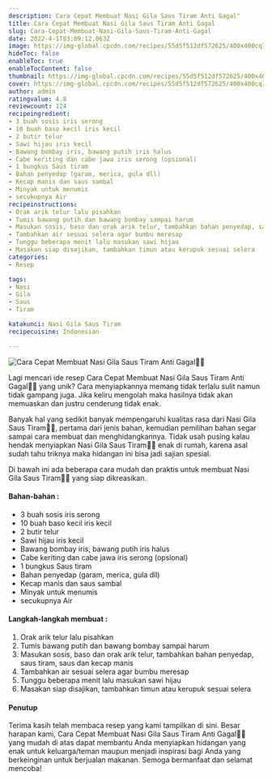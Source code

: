 ```yaml
---
description: Cara Cepat Membuat Nasi Gila Saus Tiram Anti Gagal"
title: Cara Cepat Membuat Nasi Gila Saus Tiram Anti Gagal
slug: Cara-Cepat-Membuat-Nasi-Gila-Saus-Tiram-Anti-Gagal
date: 2022-4-1T03:09:12.063Z
image: https://img-global.cpcdn.com/recipes/55d5f512df572625/400x400cq70/photo.jpg
hideToc: false
enableToc: true
enableTocContent: false
thumbnail: https://img-global.cpcdn.com/recipes/55d5f512df572625/400x400cq70/photo.jpg
cover: https://img-global.cpcdn.com/recipes/55d5f512df572625/400x400cq70/photo.jpg
author: admin
ratingvalue: 4.8
reviewcount: 124
recipeingredient:
- 3 buah sosis iris serong
- 10 buah baso kecil iris kecil
- 2 butir telur
- Sawi hijau iris kecil
- Bawang bombay iris, bawang putih iris halus
- Cabe keriting dan cabe jawa iris serong (opsional)
- 1 bungkus Saus tiram
- Bahan penyedap (garam, merica, gula dll)
- Kecap manis dan saus sambal
- Minyak untuk menumis
- secukupnya Air
recipeinstructions:
- Orak arik telur lalu pisahkan
- Tumis bawang putih dan bawang bombay sampai harum
- Masukan sosis, baso dan orak arik telur, tambahkan bahan penyedap, saus tiram, saus dan kecap manis
- Tambahkan air sesuai selera agar bumbu meresap
- Tunggu beberapa menit lalu masukan sawi hijau
- Masakan siap disajikan, tambahkan timun atau kerupuk sesuai selera
categories:
- Resep

tags:
- Nasi
- Gila
- Saus
- Tiram

katakunci: Nasi Gila Saus Tiram
recipecuisine: Indonesian

---
```


![Cara Cepat Membuat Nasi Gila Saus Tiram Anti Gagal👩‍🍳](https://img-global.cpcdn.com/recipes/55d5f512df572625/400x400cq70/photo.jpg)

Lagi mencari ide resep Cara Cepat Membuat Nasi Gila Saus Tiram Anti Gagal👩‍🍳 yang unik? Cara menyiapkannya memang tidak terlalu sulit namun tidak gampang juga. Jika keliru mengolah maka hasilnya tidak akan memuaskan dan justru cenderung tidak enak.

Banyak hal yang sedikit banyak mempengaruhi kualitas rasa dari Nasi Gila Saus Tiram👩‍🍳, pertama dari jenis bahan, kemudian pemilihan bahan segar sampai cara membuat dan menghidangkannya. Tidak usah pusing kalau hendak menyiapkan Nasi Gila Saus Tiram👩‍🍳 enak di rumah, karena asal sudah tahu triknya maka hidangan ini bisa jadi sajian spesial.

Di bawah ini ada beberapa cara mudah dan praktis untuk membuat Nasi Gila Saus Tiram👩‍🍳 yang siap dikreasikan.

<!--inarticleads1-->

#### Bahan-bahan :

- 3 buah sosis iris serong
- 10 buah baso kecil iris kecil
- 2 butir telur
- Sawi hijau iris kecil
- Bawang bombay iris, bawang putih iris halus
- Cabe keriting dan cabe jawa iris serong (opsional)
- 1 bungkus Saus tiram
- Bahan penyedap (garam, merica, gula dll)
- Kecap manis dan saus sambal
- Minyak untuk menumis
- secukupnya Air

<!--inarticleads2-->

#### Langkah-langkah membuat :

1. Orak arik telur lalu pisahkan
1. Tumis bawang putih dan bawang bombay sampai harum
1. Masukan sosis, baso dan orak arik telur, tambahkan bahan penyedap, saus tiram, saus dan kecap manis
1. Tambahkan air sesuai selera agar bumbu meresap
1. Tunggu beberapa menit lalu masukan sawi hijau
1. Masakan siap disajikan, tambahkan timun atau kerupuk sesuai selera

#### Penutup

Terima kasih telah membaca resep yang kami tampilkan di sini. Besar harapan kami, Cara Cepat Membuat Nasi Gila Saus Tiram Anti Gagal👩‍🍳 yang mudah di atas dapat membantu Anda menyiapkan hidangan yang enak untuk keluarga/teman maupun menjadi inspirasi bagi Anda yang berkeinginan untuk berjualan makanan. Semoga bermanfaat dan selamat mencoba!